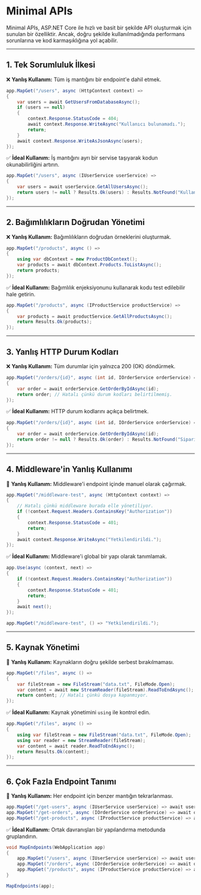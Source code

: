 # Minimal APIs

Minimal APIs, ASP.NET Core ile hızlı ve basit bir şekilde API oluşturmak için sunulan bir özelliktir. Ancak, doğru şekilde kullanılmadığında performans sorunlarına ve kod karmaşıklığına yol açabilir.

---

## 1. Tek Sorumluluk İlkesi

❌ **Yanlış Kullanım:** Tüm iş mantığını bir endpoint'e dahil etmek.

```csharp
app.MapGet("/users", async (HttpContext context) =>
{
    var users = await GetUsersFromDatabaseAsync();
    if (users == null)
    {
        context.Response.StatusCode = 404;
        await context.Response.WriteAsync("Kullanıcı bulunamadı.");
        return;
    }
    await context.Response.WriteAsJsonAsync(users);
});
```

✅ **İdeal Kullanım:** İş mantığını ayrı bir servise taşıyarak kodun okunabilirliğini artırın.

```csharp
app.MapGet("/users", async (IUserService userService) =>
{
    var users = await userService.GetAllUsersAsync();
    return users != null ? Results.Ok(users) : Results.NotFound("Kullanıcı bulunamadı.");
});
```

---

## 2. Bağımlılıkların Doğrudan Yönetimi

❌ **Yanlış Kullanım:** Bağımlılıkların doğrudan örneklerini oluşturmak.

```csharp
app.MapGet("/products", async () =>
{
    using var dbContext = new ProductDbContext();
    var products = await dbContext.Products.ToListAsync();
    return products;
});
```

✅ **İdeal Kullanım:** Bağımlılık enjeksiyonunu kullanarak kodu test edilebilir hale getirin.

```csharp
app.MapGet("/products", async (IProductService productService) =>
{
    var products = await productService.GetAllProductsAsync();
    return Results.Ok(products);
});
```

---

## 3. Yanlış HTTP Durum Kodları

❌ **Yanlış Kullanım:** Tüm durumlar için yalnızca 200 (OK) döndürmek.

```csharp
app.MapGet("/orders/{id}", async (int id, IOrderService orderService) =>
{
    var order = await orderService.GetOrderByIdAsync(id);
    return order; // Hatalı çünkü durum kodları belirtilmemiş.
});
```

✅ **İdeal Kullanım:** HTTP durum kodlarını açıkça belirtmek.

```csharp
app.MapGet("/orders/{id}", async (int id, IOrderService orderService) =>
{
    var order = await orderService.GetOrderByIdAsync(id);
    return order != null ? Results.Ok(order) : Results.NotFound("Sipariş bulunamadı.");
});
```

---

## 4. Middleware'in Yanlış Kullanımı

🔴 **Yanlış Kullanım:** Middleware'i endpoint içinde manuel olarak çağırmak.

```csharp
app.MapGet("/middleware-test", async (HttpContext context) =>
{
    // Hatalı çünkü middleware burada elle yönetiliyor.
    if (!context.Request.Headers.ContainsKey("Authorization"))
    {
        context.Response.StatusCode = 401;
        return;
    }
    await context.Response.WriteAsync("Yetkilendirildi.");
});
```

✅ **İdeal Kullanım:** Middleware'i global bir yapı olarak tanımlamak.

```csharp
app.Use(async (context, next) =>
{
    if (!context.Request.Headers.ContainsKey("Authorization"))
    {
        context.Response.StatusCode = 401;
        return;
    }
    await next();
});

app.MapGet("/middleware-test", () => "Yetkilendirildi.");
```

---

## 5. Kaynak Yönetimi

🔴 **Yanlış Kullanım:** Kaynakların doğru şekilde serbest bırakılmaması.

```csharp
app.MapGet("/files", async () =>
{
    var fileStream = new FileStream("data.txt", FileMode.Open);
    var content = await new StreamReader(fileStream).ReadToEndAsync();
    return content; // Hatalı çünkü dosya kapanmıyor.
});
```

✅ **İdeal Kullanım:** Kaynak yönetimini `using` ile kontrol edin.

```csharp
app.MapGet("/files", async () =>
{
    using var fileStream = new FileStream("data.txt", FileMode.Open);
    using var reader = new StreamReader(fileStream);
    var content = await reader.ReadToEndAsync();
    return Results.Ok(content);
});
```

---

## 6. Çok Fazla Endpoint Tanımı

🔴 **Yanlış Kullanım:** Her endpoint için benzer mantığın tekrarlanması.

```csharp
app.MapGet("/get-users", async (IUserService userService) => await userService.GetAllUsersAsync());
app.MapGet("/get-orders", async (IOrderService orderService) => await orderService.GetAllOrdersAsync());
app.MapGet("/get-products", async (IProductService productService) => await productService.GetAllProductsAsync());
```

✅ **İdeal Kullanım:** Ortak davranışları bir yapılandırma metodunda gruplandırın.

```csharp
void MapEndpoints(WebApplication app)
{
    app.MapGet("/users", async (IUserService userService) => await userService.GetAllUsersAsync());
    app.MapGet("/orders", async (IOrderService orderService) => await orderService.GetAllOrdersAsync());
    app.MapGet("/products", async (IProductService productService) => await productService.GetAllProductsAsync());
}

MapEndpoints(app);
```